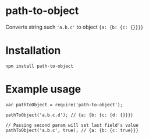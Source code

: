 # path-to-object
Converts string such ```'a.b.c'``` to object ```{a: {b: {c: {}}}}```

# Installation

``
npm install path-to-object
``

# Example usage

```
var pathToObject = require('path-to-object');

pathToObject('a.b.c.d'); // {a: {b: {c: {d: {}}}}

// Passing second param will set last field's value
pathToObject('a.b.c', true); // {a: {b: {c: true}}}
```